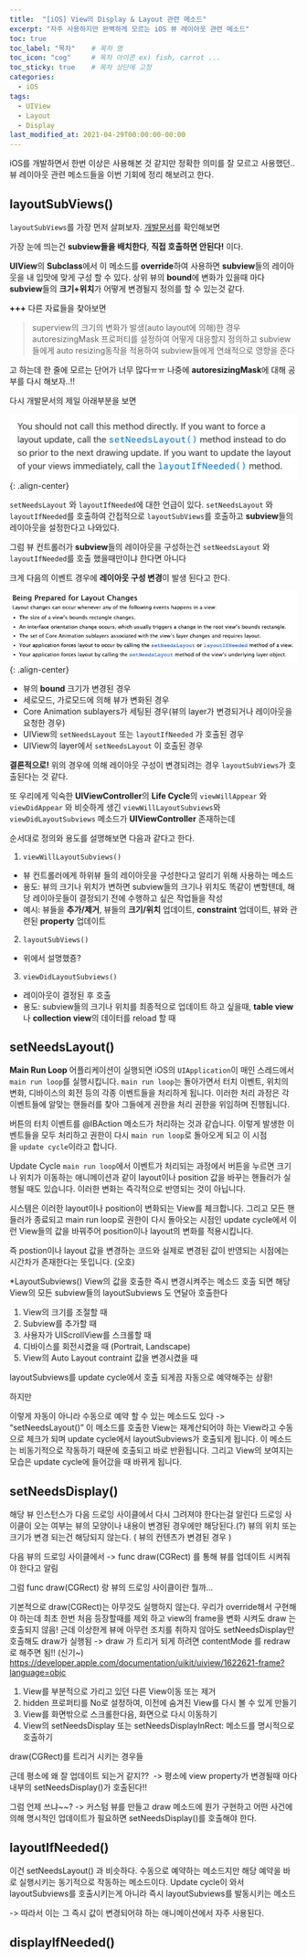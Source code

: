 ```yaml
---
title:  "[iOS] View의 Display & Layout 관련 메소드"
excerpt: "자주 사용하지만 완벽하게 모르는 iOS 뷰 레이아웃 관련 메소드"
toc: true
toc_label: "목차"    # 목차 명
toc_icon: "cog"     # 목차 아이콘 ex) fish, carrot ...
toc_sticky: true    # 목차 상단에 고정
categories:
  - iOS
tags:
  - UIView
  - Layout
  - Display
last_modified_at: 2021-04-29T00:00:00-00:00
---
```


iOS를 개발하면서 한번 이상은 사용해본 것 같지만 정확한 의미를 잘 모르고 사용했던.. 뷰 레이아웃 관련 메소드들을 이번 기회에 정리 해보려고 한다.



## layoutSubViews()

`layoutSubViews`를 가장 먼저 살펴보자. [개발문서](https://developer.apple.com/documentation/uikit/uiview/1622482-layoutsubviews)를 확인해보면

가장 눈에 띄는건 **subview들을 배치한다**, **직접 호출하면 안된다!** 이다.

**UIView**의 **Subclass**에서 이 메소드를 **override**하여 사용하면 **subview**들의 레이아웃을 내 입맛에 맞게 구성 할 수 있다. 상위 뷰의 **bound**에 변화가 있을때 마다 **subview**들의 **크기+위치**가 어떻게 변경될지 정의를 할 수 있는것 같다.

**+++** 다른 자료들을 찾아보면

> superview의 크기의 변화가 발생(auto layout에 의해)한 경우 autoresizingMask 프로퍼티를 설정하여 어떻게 대응할지 정의하고 subview들에게 auto resizing동작을 적용하여 subview들에게 연쇄적으로 영향을 준다
 
고 하는데 한 줄에 모르는 단어가 너무 많다ㅠㅠ 나중에 **autoresizingMask**에 대해 공부를 다시 해보자..!!

다시 개발문서의 제일 아래부분을 보면 

![](/assets/images/2021-04-29-post/1.png){: .align-center}

`setNeedsLayout` 와 `layoutIfNeeded`에 대한 언급이 있다.
`setNeedsLayout` 와 `layoutIfNeeded`를 호출하여 간접적으로 `layoutSubViews`를 호출하고 **subview**들의 레이아웃을 설정한다고 나와있다.



그럼 뷰 컨트롤러가 **subview**들의 레이아웃을 구성하는건 `setNeedsLayout` 와 `layoutIfNeeded`를 호출 했을때만이냐 한다면 아니다



크게 다음의 이벤트 경우에 **레이아웃 구성 변경**이 발생 된다고 한다.

![](/assets/images/2021-04-29-post/2.png){: .align-center}

- 뷰의 **bound** 크기가 변경된 경우
- 세로모드, 가로모드에 의해 뷰가 변화된 경우
- Core Animation sublayers가 세팅된 경우(뷰의 layer가 변경되거나 레이아웃을 요청한 경우)
- UIView의 `setNeedsLayout` 또는 `layoutIfNeeded` 가 호출된 경우
- UIView의 layer에서 `setNeedsLayout` 이 호출된 경우


**결론적으로!** 위의 경우에 의해 레이아웃 구성이 변경되려는 경우 `layoutSubViews`가 호출된다는 것 같다.


또 우리에게 익숙한 **UIViewController**의 **Life Cycle**의 `viewWillAppear` 와 `viewDidAppear` 와 비슷하게 생긴 `viewWillLayoutSubviews`와 `viewDidLayoutSubviews` 메소드가 **UIViewController** 존재하는데 

순서대로 정의와 용도를 설명해보면 다음과 같다고 한다.

1. `viewWillLayoutSubviews()`
  - 뷰 컨트롤러에게 하위뷰 들의 레이아웃을 구성한다고 알리기 위해 사용하는 메소드
  - 용도: 뷰의 크기나 위치가 변하면 subview들의 크기나 위치도 똑같이 변할텐데, 해당 레이아웃들이 결정되기 전에 수행하고 싶은 작업들을 작성
  - 예시: 뷰들을 **추가/제거**, 뷰들의 **크기/위치** 업데이트, **constraint** 업데이트, 뷰와 관련된 **property** 업데이트
2. `layoutSubViews()`
  - 위에서 설명했죵?
3. `viewDidLayoutSubviews()`
  - 레이아웃이 결정된 후 호출
  - 용도: subview들의 크기나 위치를 최종적으로 업데이트 하고 싶을때, **table view**나 **collection view**의 데이터를 reload 할 때


## setNeedsLayout()

**Main Run Loop**
어플리케이션이 실행되면 iOS의 `UIApplication`이 매인 스레드에서 `main run loop`를 실행시킵니다. `main run loop`는 돌아가면서 터치 이벤트, 위치의 변화, 디바이스의 회전 등의 각종 이벤트들을 처리하게 됩니다. 이러한 처리 과정은 각 이벤트들에 알맞는 핸들러를 찾아 그들에게 권한을 처리 권한을 위임하며 진행됩니다.

버튼의 터치 이벤트를 @IBAction 메소드가 처리하는 것과 같습니다.
이렇게 발생한 이벤트들을 모두 처리하고 권한이 다시 `main run loop`로 돌아오게 되고 이 시점을 `update cycle`이라고 합니다.

Update Cycle
`main run loop`에서 이벤트가 처리되는 과정에서 버튼을 누르면 크기나 위치가 이동하는 애니메이션과 같이 layout이나 position 값을 바꾸는 핸들러가 실행될 때도 있습니다. 이러한 변화는 즉각적으로 반영되는 것이 아닙니다.

시스템은 이러한 layout이나 position이 변화되는 View를 체크합니다. 그리고 모든 핸들러가 종료되고 main run loop로 권한이 다시 돌아오는 시점인 update cycle에서 이런 View들의 값을 바꿔주어 position이나 layout의 변화를 적용시킵니다.

즉 postion이나 layout 값을 변경하는 코드와 실제로 변경된 값이 반영되는 시점에는 시간차가 존재한다는 뜻입니다. (오호)

*LayoutSubviews()
View의 값을 호출한 즉시 변경시켜주는 메소드
호출 되면 해당 View의 모든 subview들의 layoutSubviews 도 연달아 호출한다
1. View의 크기를 조절할 때
2. Subview를 추가할 때
3. 사용자가 UIScrollView를 스크롤할 때
4. 디바이스를 회전시켰을 때 (Portrait, Landscape)
5. View의 Auto Layout contraint 값을 변경시켰을 때

layoutSubviews를 update cycle에서 호출 되게끔 자동으로 예약해주는 상황!

하지만

이렇게 자동이 아니라 수동으로 예약 할 수 있는 메소드도 있다 -> “setNeedsLayout()”
이 메소드를 호출한 View는 재계산되어야 하는 View라고 수동으로 체크가 되며 update cycle에서 layoutSubviews가 호출되게 됩니다.
이 메소드는 비동기적으로 작동하기 때문에 호출되고 바로 반환됩니다. 그리고 View의 보여지는 모습은 update cycle에 들어갔을 때 바뀌게 됩니다.


## setNeedsDisplay()

해당 뷰 인스턴스가 다음 드로잉 사이클에서 다시 그려져야 한다는걸 알린다
드로잉 사이클이 오는 여부는 뷰의 모양이나 내용이 변경된 경우에만 해당된다.(?) 뷰의 위치 또는 크기가 변경 되는건 해당되지 않는다. ( 뷰의 컨텐츠가 변경된 경우 )

다음 뷰의 드로잉 사이클에서 -> func draw(CGRect) 를 통해 뷰를 업데이트 시켜줘야 한다고 알림

그럼 func draw(CGRect) 랑 뷰의 드로잉 사이클이란 뭘까…

기본적으로 draw(CGRect)는 아무것도 실행하지 않는다.
우리가 override해서 구현해야 하는데
최초 한번 처음 등장할때를 제외 하고 view의 frame을 변화 시켜도 draw 는 호출되지 않음!
근데 이상한게 뷰에 아무런 조치를 취하지 않아도 setNeedsDisplay만 호출해도 draw가 실행됨
-> draw 가 트리거 되게 하려면 contentMode 를 redraw로 해주면 됨!! (신기~)
https://developer.apple.com/documentation/uikit/uiview/1622621-frame?language=objc

1. View를 부분적으로 가리고 있던 다른 View이동 또는 제거
2. hidden 프로퍼티를 No로 설정하여, 이전에 숨겨진 View를 다시 볼 수 있게 만들기
3. View를 화면밖으로 스크롤한다음, 화면으로 다시 이동하기
4. View의 setNeedsDisplay 또는 setNeedsDisplayInRect: 메소드를 명시적으로 호출하기

draw(CGRect)를 트리거 시키는 경우들

근데 평소에 왜 잘 업데이트 되는거 같지?? 
-> 평소에 view property가 변경될때 마다 내부의 setNeedsDisplay()가 호출된다!!

그럼 언제 쓰냐~~?
-> 커스텀 뷰를 만들고 draw 메소드에 뭔가 구현하고 어떤 사건에 의해 명시적인 업데이트가 필요하면 setNeedsDisplay()를 호출해야 한다.


## layoutIfNeeded()
이건 setNeedsLayout() 과 비슷하다. 수동으로 예약하는 메소드지만 해당 예약을 바로 실행시키는 동기적으로 작동하는 메소드이다. Update cycle이 와서 layoutSubviews를 호출시키는게 아니라 즉시 layoutSubviews를 발동시키는 메소드

-> 따라서 이는 그 즉시 값이 변경되어햐 하는 애니메이션에서 자주 사용된다.


## displayIfNeeded()
